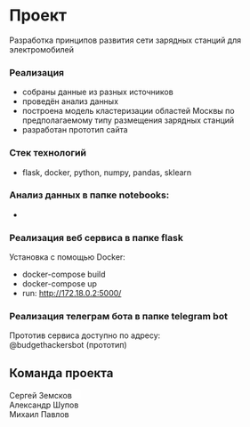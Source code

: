 # Проект
Разработка принципов развития сети зарядных станций для электромобилей

### Реализация
- собраны данные из разных источников
- проведён анализ данных
- построена модель кластеризации областей Москвы по предполагаемому типу размещения зарядных станций
- разработан прототип сайта

### Стек технологий
- flask, docker, python, numpy, pandas, sklearn

### Анализ данных в папке notebooks:
-

### Реализация веб сервиса в папке flask
Установка с помощью Docker:
- docker-compose build
- docker-compose up
- run: http://172.18.0.2:5000/ 

### Реализация телеграм бота в папке telegram bot
Прототив сервиса доступно по адресу:  
@budgethackersbot (прототип)  



## Команда проекта
Сергей Земсков[<img src=https://github.com/png2378/telegram-icon-updater/blob/master/icons/icomute_22_0.png width="16" height="16"/>](https://t.me/sergiozemskov)   
Александр Шупов  
Михаил Павлов 
